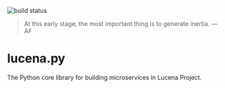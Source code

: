 ![build status](https://travis-ci.com/lucenaproject/lucena.py.svg?branch=master)


> At this early stage, the most important thing is to generate inertia.
> —AF


# lucena.py


The Python core library for building microservices in Lucena Project.

